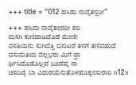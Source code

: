 +++
title = "012 ಹಸಿದು ನಾವೈತನ್ದರೀ"

+++
ಹಸಿದು ನಾವೈತಂದರೀ ಪರಿ   
ಮಸಗಿ ಕುಣಿದಾಡಿದೊಡೆ ಮೇಣೀ   
ವಸತಿಯನು ಸುಗಿದೆತ್ತಿ ಬಿಸುಟರೆ ತನಗೆ ತಣಿವಹುದೆ   
ವಸುಮತಿಯ ವಲ್ಲಭರು ಮಿಗೆ ಪ್ರಾ  
ರ್ಥಿಸಿದೊಡೊಲ್ಲದೆ ಬಂದೆವೈ ನಾ  
ಚಿಸದಿರೈ ಬಾ ವಿದುರಯೆನುತೊಳಹೊಕ್ಕನಸುರಾರಿ   ॥12॥